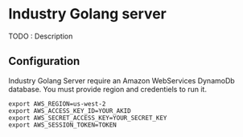 # Industry Golang server
TODO : Description

## Configuration
Industry Golang Server require an Amazon WebServices DynamoDb database. You must provide region and credentiels to run it.
```
export AWS_REGION=us-west-2
export AWS_ACCESS_KEY_ID=YOUR_AKID
export AWS_SECRET_ACCESS_KEY=YOUR_SECRET_KEY
export AWS_SESSION_TOKEN=TOKEN
```